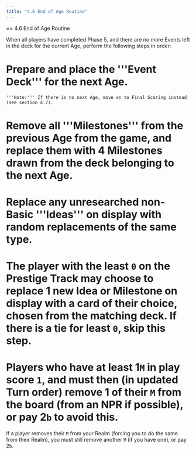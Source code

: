 ```yaml
---
title: "4.6 End of Age Routine"
---
```


== 4.6 End of Age Routine

When all players have completed Phase 5, and there are no more Events left in the deck for the current Age, perform the following steps in order:
# Prepare and place the '''Event Deck''' for the next Age.

	'''Note:''' If there is no next Age, move on to Final Scoring instead (see section 4.7).

# Remove all '''Milestones''' from the previous Age from the game, and replace them with 4 Milestones drawn from the deck belonging to the next Age.
# Replace any unresearched non-Basic '''Ideas''' on display with random replacements of the same type.
# The player with the least <code>0</code> on the Prestige Track may choose to replace 1 new Idea or Milestone on display with a card of their choice, chosen from the matching deck. If there is a tie for least <code>0</code>, skip this step.
# Players who have at least 1<code>M</code> in play score <code>1</code>, and must then (in updated Turn order) remove 1 of their <code>M</code> from the board (from an NPR if possible), or pay 2<code>b</code> to avoid this.

If a player removes their <code>M</code> from your Realm (forcing you to do the same from their Realm), you must still remove another <code>M</code> (if you have one), or pay 2<code>b</code>.